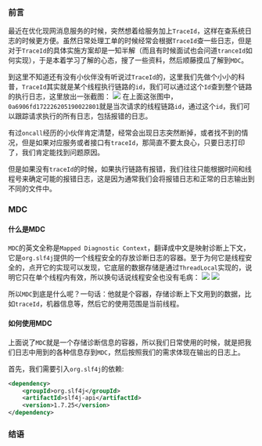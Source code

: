 
### 前言

最近在优化现网消息服务的时候，突然想着给服务加上`TraceId`，这样在查系统日志的时候更方便。虽然日常处理工单的时候经常会根据`TraceId`查一些日志，但是对于`TraceId`的具体实施方案却是一知半解（而且有时候面试也会问道`tranceId`如何实现），于是本着学习了解的心态，搜了一些资料，然后顺藤摸瓜了解到`MDC`。

到这里不知道还有没有小伙伴没有听说过`TraceId`的，这里我们先做个小小的科普，`TraceId`其实就是某个线程执行链路的`id`，我们可以通过这个`Id`查到整个链路的执行日志，这里放出一张截图：
![](https://syske-pic-bed.oss-cn-hangzhou.aliyuncs.com/imgs/202407292208155.png)
在上面这张图中，`0a6906fd172226205190022801`就是当次请求的线程链路`id`，通过这个`id`，我们可以跟踪请求执行的所有日志，包括报错的日志。

有过`oncall`经历的小伙伴肯定清楚，经常会出现日志突然断掉，或者找不到的情况，但是如果对应服务或者接口有`traceId`，那简直不要太良心，只要日志打印了，我们肯定能找到问题原因。

但是如果没有`traceId`的时候，如果执行链路有报错，我们往往只能根据时间和线程号来确定可能的报错日志，这是因为通常我们会将报错日志和正常的日志输出到不同的文件中。
### MDC
#### 什么是MDC

`MDC`的英文全称是`Mapped Diagnostic Context`，翻译成中文是映射诊断上下文，它是`org.slf4j`提供的一个线程安全的存放诊断日志的容器。至于为何它是线程安全的，点开它的实现可以发现，它底层的数据存储是通过`ThreadLocal`实现的，说明它只在单个线程内有效，所以换句话说线程安全也没有毛病：
![](https://syske-pic-bed.oss-cn-hangzhou.aliyuncs.com/imgs/202407292233058.png)
![](https://syske-pic-bed.oss-cn-hangzhou.aliyuncs.com/imgs/202407292230665.png)

所以`MDC`到底是什么呢？一句话：他就是个容器，存储诊断上下文用到的数据，比如`traceId`，机器信息等，然后它的使用范围是当前线程。

#### 如何使用MDC

上面说了`MDC`就是一个存储诊断信息的容器，所以我们日常使用的时候，就是把我们日志中用到的各种信息存到`MDC`，然后按照我们的需求体现在输出的日志上。

首先，我们需要引入`org.slf4j`的依赖:

```xml
<dependency>  
    <groupId>org.slf4j</groupId>  
    <artifactId>slf4j-api</artifactId>
    <version>1.7.25</version>
</dependency>
```



### 结语
